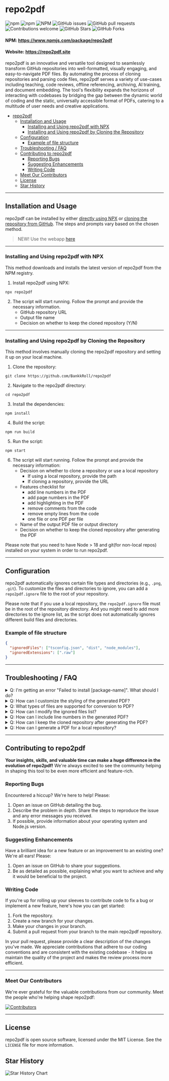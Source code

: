 # repo2pdf

![npm](https://img.shields.io/npm/v/repo2pdf)
![npm](https://img.shields.io/npm/dt/repo2pdf)
![NPM](https://img.shields.io/npm/l/repo2pdf)
![GitHub issues](https://img.shields.io/github/issues/BankkRoll/repo2pdf)
![GitHub pull requests](https://img.shields.io/github/issues-pr/BankkRoll/repo2pdf)
![Contributions welcome](https://img.shields.io/badge/contributions-welcome-brightgreen.svg)
![GitHub Stars](https://img.shields.io/github/stars/BankkRoll/repo2pdf)
![GitHub Forks](https://img.shields.io/github/forks/BankkRoll/repo2pdf)

#### NPM: https://www.npmjs.com/package/repo2pdf

#### Website: https://repo2pdf.site

repo2pdf is an innovative and versatile tool designed to seamlessly transform GitHub repositories into well-formatted, visually engaging, and easy-to-navigate PDF files. By automating the process of cloning repositories and parsing code files, repo2pdf serves a variety of use-cases including teaching, code reviews, offline referencing, archiving, AI training, and document embedding. The tool's flexibility expands the horizons of interacting with codebases by bridging the gap between the dynamic world of coding and the static, universally accessible format of PDFs, catering to a multitude of user needs and creative applications.

- [repo2pdf](#repo2pdf)
  - [Installation and Usage](#installation-and-usage)
    - [Installing and Using repo2pdf with NPX](#installing-and-using-repo2pdf-with-npx)
    - [Installing and Using repo2pdf by Cloning the Repository](#installing-and-using-repo2pdf-by-cloning-the-repository)
  - [Configuration](#configuration)
    - [Example of file structure](#example-of-file-structure)
  - [Troubleshooting / FAQ](#troubleshooting--faq)
  - [Contributing to repo2pdf](#contributing-to-repo2pdf)
    - [Reporting Bugs](#reporting-bugs)
    - [Suggesting Enhancements](#suggesting-enhancements)
    - [Writing Code](#writing-code)
  - [Meet Our Contributors](#meet-our-contributors)
  - [License](#license)
  - [Star History](#star-history)

---

## Installation and Usage

repo2pdf can be installed by either [directly using NPX](#installing-and-using-repo2pdf-with-npx) or [cloning the repository from GitHub](#installing-and-using-repo2pdf-by-cloning-the-repository). The steps and prompts vary based on the chosen method.

> NEW! Use the webapp [here](https://repo2pdf.site)

---

### Installing and Using repo2pdf with NPX

This method downloads and installs the latest version of repo2pdf from the NPM registry.

1. Install repo2pdf using NPX:

```shell
npx repo2pdf
```

2. The script will start running. Follow the prompt and provide the necessary information.
   - GitHub repository URL
   - Output file name
   - Decision on whether to keep the cloned repository (Y/N)

---

### Installing and Using repo2pdf by Cloning the Repository

This method involves manually cloning the repo2pdf repository and setting it up on your local machine.

1. Clone the repository:

```shell
git clone https://github.com/BankkRoll/repo2pdf
```

2. Navigate to the repo2pdf directory:

```shell
cd repo2pdf
```

3. Install the dependencies:

```shell
npm install
```

4. Build the script:

```shell
npm run build
```

5. Run the script:

```shell
npm start
```

6. The script will start running. Follow the prompt and provide the necessary information:
   - Decision on whether to clone a repository or use a local repository
     - If using a local repository, provide the path
     - If cloning a repository, provide the URL
   - Features checklist for
     - add line numbers in the PDF
     - add page numbers in the PDF
     - add highlighting in the PDF
     - remove comments from the code
     - remove empty lines from the code
     - one file or one PDF per file
   - Name of the output PDF file or output directory
   - Decision on whether to keep the cloned repository after generating the PDF

Please note that you need to have Node > 18 and git(for non-local repos) installed on your system in order to run repo2pdf.

---

## Configuration

repo2pdf automatically ignores certain file types and directories (e.g., `.png`, `.git`).
To customize the files and directories to ignore, you can add a `repo2pdf.ignore` file to the root of your repository.

Please note that if you use a local repository, the `repo2pdf.ignore` file must be in the root of the repository directory. And you might need to add more directories to the ignore list, as the script does not automatically ignores different build files and directories.

### Example of file structure

```json
{
  "ignoredFiles": ["tsconfig.json", "dist", "node_modules"],
  "ignoredExtensions": [".raw"]
}
```

---

## Troubleshooting / FAQ

<details>
  <summary>Q: I'm getting an error "Failed to install [package-name]". What should I do?</summary>
  A: Make sure you have Node.js and npm installed on your system. Try running the following command to install the required package manually:

```shell
npm install [package-name]
```

</details>

<details>
  <summary>Q: How can I customize the styling of the generated PDF?</summary>
  A: You can modify the code in `clone.ts` or `syntax.ts` to change the font, font size, colors, and other styling options for the PDF document.

```typescript
// Example: Changing font size in syntax.ts
doc.fontSize(12);
```

</details>

<details>
  <summary>Q: What types of files are supported for conversion to PDF?</summary>
  A: Currently, repo2pdf supports all text-based files for conversion to PDF. Binary files like images or compiled binaries are ignored.
</details>

<details>
  <summary>Q: How can I modify the ignored files list?</summary>
  A: You can add a `repo2pdf.ignore` file to the root of your repository to customize the list of ignored files. Here's an example of how to structure this file:

```json
{
  "ignoredFiles": ["tsconfig.json"],
  "ignoredExtensions": [".md"]
}
```

</details>

<details>
  <summary>Q: How can I include line numbers in the generated PDF?</summary>
  A: During the execution of the script, you'll be prompted with the question "Include line numbers?". Answering 'Y' will include line numbers in the generated PDF.
</details>

<details>
  <summary>Q: How can I keep the cloned repository after generating the PDF?</summary>
  A: You'll be asked "Keep cloned repository?" during the script execution. Answer 'Y' to keep the cloned repository on your system after the PDF is generated.
</details>

<details>
  <summary>Q: How can I generate a PDF for a local repository?</summary>
  A: When running the script, you'll be asked to either clone a repository or use a local one. Choose the latter and provide the local repository path.
</details>

---

## Contributing to repo2pdf

**Your insights, skills, and valuable time can make a huge difference in the evolution of repo2pdf!** We're always excited to see the community helping in shaping this tool to be even more efficient and feature-rich.

### Reporting Bugs

Encountered a hiccup? We're here to help! Please:

1. Open an issue on GitHub detailing the bug.
2. Describe the problem in depth. Share the steps to reproduce the issue and any error messages you received.
3. If possible, provide information about your operating system and Node.js version.

### Suggesting Enhancements

Have a brilliant idea for a new feature or an improvement to an existing one? We're all ears! Please:

1. Open an issue on GitHub to share your suggestions.
2. Be as detailed as possible, explaining what you want to achieve and why it would be beneficial to the project.

### Writing Code

If you're up for rolling up your sleeves to contribute code to fix a bug or implement a new feature, here's how you can get started:

1. Fork the repository.
2. Create a new branch for your changes.
3. Make your changes in your branch.
4. Submit a pull request from your branch to the main repo2pdf repository.

In your pull request, please provide a clear description of the changes you've made. We appreciate contributions that adhere to our coding conventions and are consistent with the existing codebase - it helps us maintain the quality of the project and makes the review process more efficient.

---

### Meet Our Contributors

We're ever grateful for the valuable contributions from our community. Meet the people who're helping shape repo2pdf:

[![Contributors](https://contrib.rocks/image?repo=BankkRoll/repo2pdf)](https://github.com/BankkRoll/repo2pdf/graphs/contributors)

---

## License

repo2pdf is open source software, licensed under the MIT License. See the `LICENSE` file for more information.

## Star History

<picture>
  <source media="(prefers-color-scheme: dark)" srcset="https://api.star-history.com/svg?repos=BankkRoll/repo2pdf&type=Date&theme=dark">
  <img alt="Star History Chart" src="https://api.star-history.com/svg?repos=BankkRoll/repo2pdf&type=Date">
</picture>
